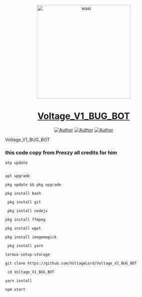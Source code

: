 <p align="center">  
  <a href="https://whatsapp.com/channel/0029VaaUfPO8q">
    <img alt="wasi" height="300" src="https://telegra.ph/file/cc4a24fc24a8ec395f845.jpg">
    <h1 align="center">Voltage_V1_BUG_BOT</h1>
  </a>
</p>
<p align="center">
<a href="https://github.com/VoltageLord"><img title="Author" src="https://img.shields.io/badge/VoltageLord-black?style=for-the-badge&logo=Github"></a> <a href="https://whatsapp.com/channel/0029VaaUfPO8qIzztuf42D04"><img title="Author" src="https://img.shields.io/badge/CHANNEL-black?style=for-the-badge&logo=whatsapp"></a> <a href="https://wa.me/2349155298855"><img title="Author" src="https://img.shields.io/badge/CHAT US-black?style=for-the-badge&logo=whatsapp"></a>

   
   
   
 Voltage_V1_BUG_BOT
### this code copy from Prexzy  all credits for him

```
atp update
   

apt upgrade

pkg update && pkg upgrade

pkg install bash

 pkg install git

 pkg install nodejs

pkg install ffmpeg

pkg install wget

pkg install imagemagick

 pkg install yarn

termux-setup-storage
```

```
git clone https://github.com/VoltageLord/Voltage_V1_BUG_BOT
```
```
 cd Voltage_V1_BUG_BOT
```
```
yarn install
  ```
    
```
npm start
```
